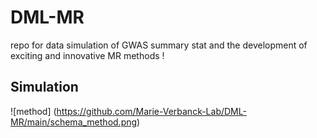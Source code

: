 # DML-MR
repo for data simulation of GWAS summary stat and the development of exciting and innovative MR methods !

## Simulation 
![method] (https://github.com/Marie-Verbanck-Lab/DML-MR/main/schema_method.png)

